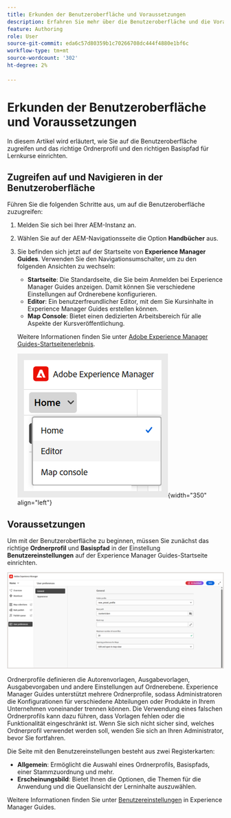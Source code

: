 ```yaml
---
title: Erkunden der Benutzeroberfläche und Voraussetzungen
description: Erfahren Sie mehr über die Benutzeroberfläche und die Voraussetzungen für die Arbeit mit den Lern- und Schulungsinhalten in Adobe Experience Manager Guides.
feature: Authoring
role: User
source-git-commit: eda6c57d80359b1c70266708dc444f4880e1bf6c
workflow-type: tm+mt
source-wordcount: '302'
ht-degree: 2%

---
```


# Erkunden der Benutzeroberfläche und Voraussetzungen

In diesem Artikel wird erläutert, wie Sie auf die Benutzeroberfläche zugreifen und das richtige Ordnerprofil und den richtigen Basispfad für Lernkurse einrichten.

## Zugreifen auf und Navigieren in der Benutzeroberfläche

Führen Sie die folgenden Schritte aus, um auf die Benutzeroberfläche zuzugreifen:

1. Melden Sie sich bei Ihrer AEM-Instanz an. 
2. Wählen Sie auf der AEM-Navigationsseite die Option **Handbücher** aus.
3. Sie befinden sich jetzt auf der Startseite von **Experience Manager Guides**. Verwenden Sie den Navigationsumschalter, um zu den folgenden Ansichten zu wechseln:

   - **Startseite**: Die Standardseite, die Sie beim Anmelden bei Experience Manager Guides anzeigen. Damit können Sie verschiedene Einstellungen auf Ordnerebene konfigurieren.
   - **Editor**: Ein benutzerfreundlicher Editor, mit dem Sie Kursinhalte in Experience Manager Guides erstellen können.
   - **Map Console**: Bietet einen dedizierten Arbeitsbereich für alle Aspekte der Kursveröffentlichung.

   Weitere Informationen finden Sie unter [Adobe Experience Manager Guides-Startseitenerlebnis](../user-guide/intro-home-page.md).

   ![](assets/aem-navigation-switcher.png){width="350" align="left"}

## Voraussetzungen

Um mit der Benutzeroberfläche zu beginnen, müssen Sie zunächst das richtige **Ordnerprofil** und **Basispfad** in der Einstellung **Benutzereinstellungen** auf der Experience Manager Guides-Startseite einrichten.

![](assets/setup-folder-profile.png)

Ordnerprofile definieren die Autorenvorlagen, Ausgabevorlagen, Ausgabevorgaben und andere Einstellungen auf Ordnerebene. Experience Manager Guides unterstützt mehrere Ordnerprofile, sodass Administratoren die Konfigurationen für verschiedene Abteilungen oder Produkte in Ihrem Unternehmen voneinander trennen können. Die Verwendung eines falschen Ordnerprofils kann dazu führen, dass Vorlagen fehlen oder die Funktionalität eingeschränkt ist. Wenn Sie sich nicht sicher sind, welches Ordnerprofil verwendet werden soll, wenden Sie sich an Ihren Administrator, bevor Sie fortfahren.

Die Seite mit den Benutzereinstellungen besteht aus zwei Registerkarten:

- **Allgemein**: Ermöglicht die Auswahl eines Ordnerprofils, Basispfads, einer Stammzuordnung und mehr.
- **Erscheinungsbild**: Bietet Ihnen die Optionen, die Themen für die Anwendung und die Quellansicht der Lerninhalte auszuwählen.

Weitere Informationen finden Sie unter [Benutzereinstellungen](../user-guide/intro-home-page.md#user-preferences) in Experience Manager Guides.










